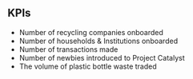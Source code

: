 ## KPIs

* Number of recycling companies onboarded
* Number of households & Institutions onboarded
* Number of transactions made
* Number of newbies introduced to Project Catalyst
* The volume of plastic bottle waste traded



